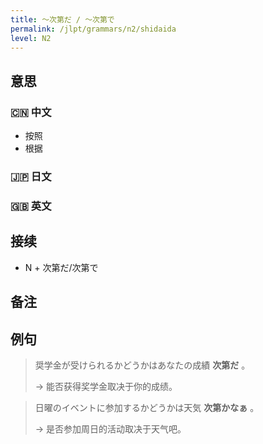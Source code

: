 ```yaml
---
title: 〜次第だ / 〜次第で
permalink: /jlpt/grammars/n2/shidaida
level: N2
---
```


## 意思

### 🇨🇳 中文

- 按照
- 根据

### 🇯🇵 日文


### 🇬🇧 英文


## 接续

- N + 次第だ/次第で

## 备注


## 例句

> 奨学金が受けられるかどうかはあなたの成績 **次第だ** 。
>
> → 能否获得奖学金取决于你的成绩。

> 日曜のイベントに参加するかどうかは天気 **次第かなぁ** 。
>
> → 是否参加周日的活动取决于天气吧。

